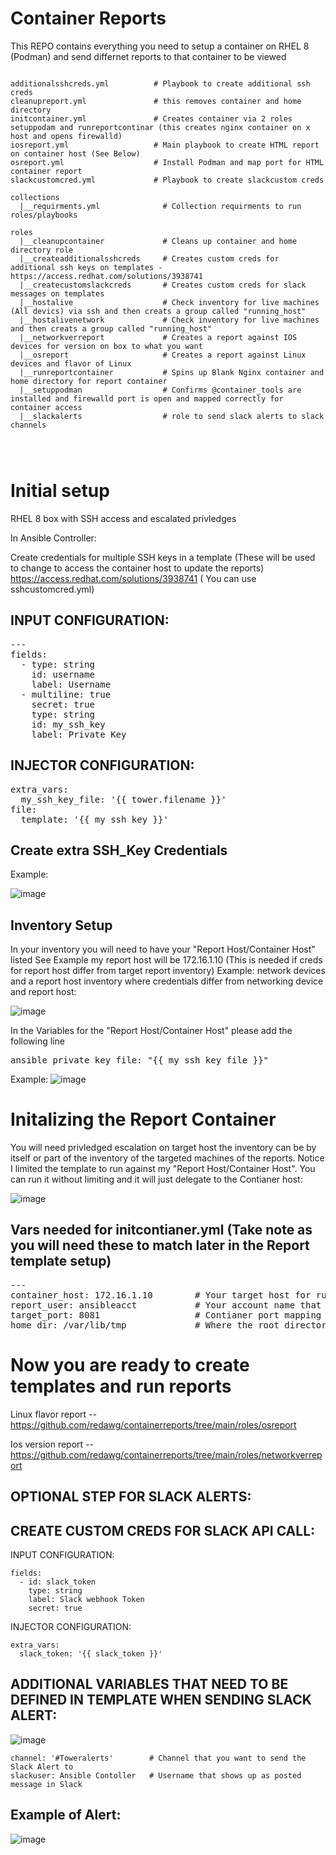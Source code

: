 # Container Reports
This REPO contains everything you need to setup a container on RHEL 8 (Podman) and send differnet reports to that container to be viewed

<pre class="line-number language-yaml"><code>
additionalsshcreds.yml          # Playbook to create additional ssh creds
cleanupreport.yml               # this removes container and home directory
initcontainer.yml               # Creates container via 2 roles setuppodam and runreportcontinar (this creates nginx container on x host and opens firewalld)
iosreport.yml                   # Main playbook to create HTML report on container host (See Below)
osreport.yml                    # Install Podman and map port for HTML container report
slackcustomcred.yml             # Playbook to create slackcustom creds

collections
  |__requirments.yml              # Collection requirments to run roles/playbooks

roles
  |__cleanupcontainer             # Cleans up container and home directory role
  |__createadditionalsshcreds     # Creates custom creds for additional ssh keys on templates - https://access.redhat.com/solutions/3938741
  |__createcustomslackcreds       # Creates custom creds for slack messages on templates
  |__hostalive                    # Check inventory for live machines (All devics) via ssh and then creats a group called "running_host"
  |__hostalivenetwork             # Check inventory for live machines and then creats a group called "running_host" 
  |__networkverreport             # Creates a report against IOS devices for version on box to what you want
  |__osreport                     # Creates a report against Linux devices and flavor of Linux
  |__runreportcontainer           # Spins up Blank Nginx container and home directory for report container
  |__setuppodman                  # Confirms @container_tools are installed and firewalld port is open and mapped correctly for container access
  |__slackalerts                  # role to send slack alerts to slack channels
  


</code></pre>
# Initial setup

RHEL 8 box with SSH access and escalated privledges

In Ansible Controller:

Create credentials for multiple SSH keys in a template  (These will be used to change to access the container host to update the reports)
https://access.redhat.com/solutions/3938741 ( You can use sshcustomcred.yml)


## INPUT CONFIGURATION:
<pre class="line-number language-yaml">---
fields:
  - type: string
    id: username
    label: Username
  - multiline: true
    secret: true
    type: string
    id: my_ssh_key
    label: Private Key
</code></pre>
## INJECTOR CONFIGURATION:
<pre class="line-number language-yaml">extra_vars:
  my_ssh_key_file: '{{ tower.filename }}'
file:
  template: '{{ my_ssh_key }}'
</code></pre>

## Create extra SSH_Key Credentials
Example: 

![image](https://user-images.githubusercontent.com/17077661/121973639-9a8e2d80-cd32-11eb-89f9-506c23cef7fb.png)

## Inventory Setup

In your inventory you will need to have your "Report Host/Container Host" listed See Example my report host will be 172.16.1.10 (This is needed if creds for report host differ from target report inventory)  Example: network devices and a report host inventory where credentials differ from networking device and report host:

![image](https://user-images.githubusercontent.com/17077661/121973760-d1644380-cd32-11eb-89cf-1ccfaadeb34f.png)

In the Variables for the "Report Host/Container Host" please add the following line  
<pre class="line-number language-yaml">ansible_private_key_file: "{{ my_ssh_key_file }}"</code></pre>

Example:
![image](https://user-images.githubusercontent.com/17077661/121973934-2f912680-cd33-11eb-8b08-a1fd48836267.png)


# Initalizing the Report Container
You will need privledged escalation on target host the inventory can be by itself or part of the inventory of the targeted machines of the reports.  Notice I limited the template to run against my "Report Host/Container Host".  You can run it without limiting and it will just delegate to the Contianer host:

![image](https://user-images.githubusercontent.com/17077661/121974179-b940f400-cd33-11eb-9f91-05c3948031ab.png)

## Vars needed for initcontianer.yml  (Take note as you will need these to match later in the Report template setup)
<pre class="line-number language-yaml">---
container_host: 172.16.1.10        # Your target host for running the container "Report Host/Container Host"
report_user: ansibleacct           # Your account name that will be added reports to the container (ansible_user/remote_user) this should match the custome cred above
target_port: 8081                  # Contianer port mapping and firewall port opened  Example 8081 maps to 8080 on the container
home_dir: /var/lib/tmp             # Where the root directory is setup on the container host
</code></pre>



# Now you are ready to create templates and run reports

Linux flavor report -- https://github.com/redawg/containerreports/tree/main/roles/osreport

Ios version report  -- https://github.com/redawg/containerreports/tree/main/roles/networkverreport


## OPTIONAL STEP FOR SLACK ALERTS: 

## CREATE CUSTOM CREDS FOR SLACK API CALL:

INPUT CONFIGURATION:

<pre class="line-number language-yaml"><code>fields:
  - id: slack_token
    type: string
    label: Slack webhook Token
    secret: true
</code></pre>

INJECTOR CONFIGURATION:
<pre class="line-number language-yaml"><code>extra_vars:
  slack_token: '{{ slack_token }}'
</code></pre>

## ADDITIONAL VARIABLES THAT NEED TO BE DEFINED IN TEMPLATE WHEN SENDING SLACK ALERT: 
![image](https://user-images.githubusercontent.com/17077661/120726995-4790bc80-c48e-11eb-818b-d9b60e02d188.png)


<pre class="line-number language-yaml"><code>channel: '#Toweralerts'        # Channel that you want to send the Slack Alert to
slackuser: Ansible Contoller   # Username that shows up as posted message in Slack
</code></pre>

## Example of Alert:

![image](https://user-images.githubusercontent.com/17077661/122095904-c822b780-cdc2-11eb-90f1-a86bd9730f5d.png)


